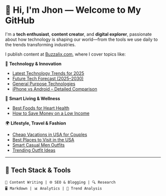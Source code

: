 # 👋 Hi, I'm Jhon — Welcome to My GitHub

I'm a **tech enthusiast**, **content creator**, and **digital explorer**, passionate about how technology is shaping our world—from the tools we use daily to the trends transforming industries.

I publish content at [Buzzalix.com](https://buzzalix.com), where I cover topics like:

🧠 **Technology & Innovation**  
- [Latest Technology Trends for 2025](https://buzzalix.com/latest-technology-trends-2025/)  
- [Future Tech Forecast (2025–2030)](https://buzzalix.com/future-technology-trends-2025-2030/)  
- [General Purpose Technologies](https://buzzalix.com/general-purpose-technology/)  
- [iPhone vs Android – Detailed Comparison](https://buzzalix.com/iphone-vs-android/)  

🌿 **Smart Living & Wellness**  
- [Best Foods for Heart Health](https://buzzalix.com/best-foods-for-heart-health/)  
- [How to Save Money on a Low Income](https://buzzalix.com/how-to-save-money-on-a-low-income/)  

🌍 **Lifestyle, Travel & Fashion**  
- [Cheap Vacations in USA for Couples](https://buzzalix.com/cheap-vacations-in-usa-for-couples/)  
- [Best Places to Visit in the USA](https://buzzalix.com/best-places-to-visit-in-usa/)  
- [Smart Casual Men Outfits](https://buzzalix.com/smart-casual-men-outfits/)  
- [Trending Outfit Ideas](https://buzzalix.com/trending-outfit-ideas/)

---

## 🔧 Tech Stack & Tools

```text
📝 Content Writing | 🌐 SEO & Blogging | 🔍 Research  
🖥️ Markdown | 📊 Analytics | 🌟 Trend Analysis
